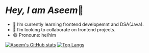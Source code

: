 # *Hey, I am Aseem*👋
- 🌱 I’m currently learning frontend developemnt and DSA(Java).
- 👯 I’m looking to collaborate on frontend projects.
- 😄 Pronouns: he/him

<!--START_SECTION:activity-->
[![Aseem's GitHub stats](https://github-readme-stats.vercel.app/api?username=AseemsGit&count_private=true&show_icons=true&theme=aura)](https://github.com/anuraghazra/github-readme-stats)
[![Top Langs](https://github-readme-stats.vercel.app/api/top-langs/?username=AseemsGit&layout=compact&card_width=300)](https://github.com/anuraghazra/github-readme-stats)
<!--END_SECTION:activity-->

<!--
Here are some ideas to get you started:

- 🔭 I’m currently working on ...
- 🌱 I’m currently learning ...
- 👯 I’m looking to collaborate on ...
- 🤔 I’m looking for help with ...
- 💬 Ask me about ...
- 📫 How to reach me: ...
- 😄 Pronouns: ...
- ⚡ Fun fact: ...
-->
